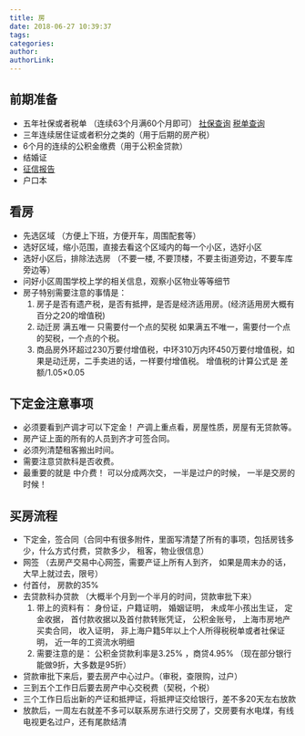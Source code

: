 ```yaml
---
title: 房
date: 2018-06-27 10:39:37
tags:
categories:
author:
authorLink:
---
```


## 前期准备

* 五年社保或者税单 （连续63个月满60个月即可）
	 [社保查询](http://www.12333sh.gov.cn/201712333/index.shtml)
	 [税单查询](https://gr.tax.sh.gov.cn/portals/web/login)
* 三年连续居住证或者积分之类的（用于后期的房产税）
* 6个月的连续的公积金缴费（用于公积金贷款）
* 结婚证
* [征信报告](https://mp.weixin.qq.com/s/8Tj48E3leHgE3z3crZyEtg)
* 户口本


## 看房

* 先选区域 （方便上下班，方便开车，周围配套等）
* 选好区域，缩小范围，直接去看这个区域内的每一个小区，选好小区
* 选好小区后，排除法选房 （不要一楼, 不要顶楼，不要主街道旁边，不要车库旁边等）
* 问好小区周围学校上学的相关信息，观察小区物业等等细节
* 房子特别需要注意的事情是： 
    1. 房子是否有遗产税，是否有抵押，是否是经济适用房。(经济适用房大概有百分之20的增值税)
    2. 动迁房 满五唯一  只需要付一个点的契税  如果满五不唯一，需要付一个点的契税，一个点的个税。 
    3. 商品房外环超过230万要付增值税，中环310万内环450万要付增值税，如果是动迁房，二手卖进的话，一样要付增值税。 增值税的计算公式是 差额/1.05×0.05

## 下定金注意事项

* 必须要看到产调才可以下定金！ 产调上重点看，房屋性质，房屋有无贷款等。
* 房产证上面的所有的人员到齐才可签合同。
* 必须列清楚租客搬出时间。
* 需要注意贷款科是否收费。
* 最重要的就是 中介费！ 可以分成两次交， 一半是过户的时候， 一半是交房的时候！

## 买房流程

* 下定金，签合同（合同中有很多附件，里面写清楚了所有的事项，包括房钱多少，什么方式付费，贷款多少， 租客，物业很信息）
* 网签 （去房产交易中心网签，需要产证上所有人到齐， 如果是周末办的话，大早上就过去，限号）
* 付首付， 房款的35%
* 去贷款科办贷款 （大概半个月到一个半月的时间，贷款审批下来）
    1. 带上的资料有： 身份证，户籍证明， 婚姻证明， 未成年小孩出生证， 定金收据， 首付款收据以及首付款转账凭证， 公积金账号， 上海市房地产买卖合同， 收入证明， 非上海户籍5年以上个人所得税税单或者社保证明， 近一年的工资流水明细
    2. 需要注意的是：  公积金贷款利率是3.25%  ，商贷4.95% （现在部分银行能做9折，大多数是95折）
* 贷款审批下来后，要去房产中心过户。（审税，查限购，过户）
* 三到五个工作日后要去房产中心交税费（契税，个税）
* 三个工作日后出新的产证和抵押证，将抵押证交给银行，差不多20天左右放款
* 放款后，一周左右就差不多可以联系房东进行交房了，交房要有水电煤，有线电视更名过户，还有尾款结清